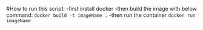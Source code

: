 #How to run this script:
-first install docker
-then build the image with below command:
`docker build -t imageName .`
-then run the container
`docker run imageName`


    